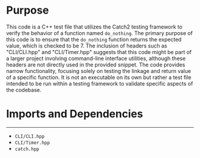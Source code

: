 # Purpose
This code is a C++ test file that utilizes the Catch2 testing framework to verify the behavior of a function named `do_nothing`. The primary purpose of this code is to ensure that the `do_nothing` function returns the expected value, which is checked to be 7. The inclusion of headers such as "CLI/CLI.hpp" and "CLI/Timer.hpp" suggests that this code might be part of a larger project involving command-line interface utilities, although these headers are not directly used in the provided snippet. The code provides narrow functionality, focusing solely on testing the linkage and return value of a specific function. It is not an executable on its own but rather a test file intended to be run within a testing framework to validate specific aspects of the codebase.
# Imports and Dependencies

---
- `CLI/CLI.hpp`
- `CLI/Timer.hpp`
- `catch.hpp`


